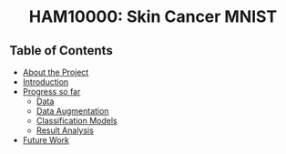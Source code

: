 <h1 align="center">HAM10000: Skin Cancer MNIST</h1>

## Table of Contents

- [About the Project](#about-the-project)
- [Introduction](#Introduction)
- [Progress so far]()
  - [Data](#Data)
  - [Data Augmentation](#Data-Augmentation)
  - [Classification Models](#Classification-Models)
  - [Result Analysis](#Result-Analysis)
- [Future Work](#future-work)
